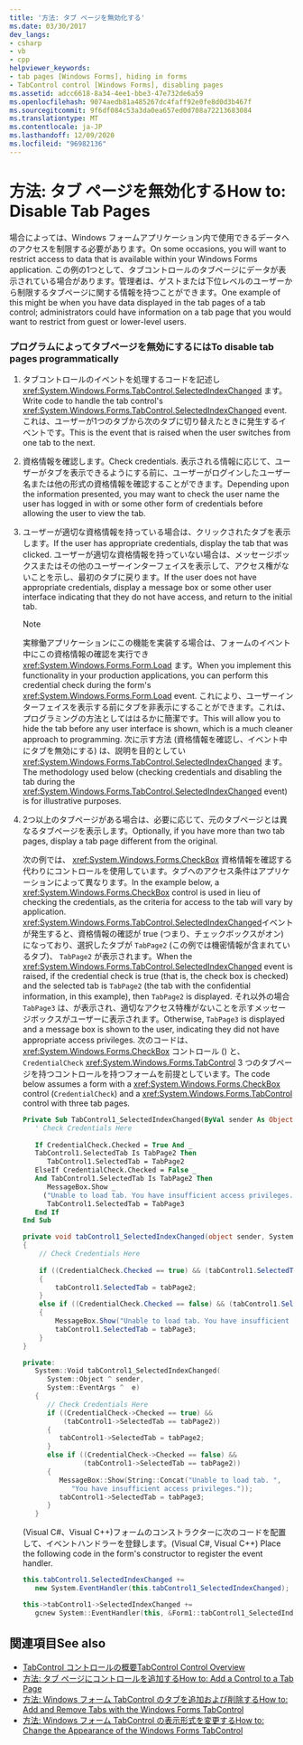 ```yaml
---
title: '方法: タブ ページを無効化する'
ms.date: 03/30/2017
dev_langs:
- csharp
- vb
- cpp
helpviewer_keywords:
- tab pages [Windows Forms], hiding in forms
- TabControl control [Windows Forms], disabling pages
ms.assetid: adcc6618-8a34-4ee1-bbe3-47e732de6a59
ms.openlocfilehash: 9074aedb81a485267dc4faff92e0fe8d0d3b467f
ms.sourcegitcommit: 9f6df084c53a3da0ea657ed0d708a72213683084
ms.translationtype: MT
ms.contentlocale: ja-JP
ms.lasthandoff: 12/09/2020
ms.locfileid: "96982136"
---
```

# <a name="how-to-disable-tab-pages"></a><span data-ttu-id="1a9cf-102">方法: タブ ページを無効化する</span><span class="sxs-lookup"><span data-stu-id="1a9cf-102">How to: Disable Tab Pages</span></span>
<span data-ttu-id="1a9cf-103">場合によっては、Windows フォームアプリケーション内で使用できるデータへのアクセスを制限する必要があります。</span><span class="sxs-lookup"><span data-stu-id="1a9cf-103">On some occasions, you will want to restrict access to data that is available within your Windows Forms application.</span></span> <span data-ttu-id="1a9cf-104">この例の1つとして、タブコントロールのタブページにデータが表示されている場合があります。管理者は、ゲストまたは下位レベルのユーザーから制限するタブページに関する情報を持つことができます。</span><span class="sxs-lookup"><span data-stu-id="1a9cf-104">One example of this might be when you have data displayed in the tab pages of a tab control; administrators could have information on a tab page that you would want to restrict from guest or lower-level users.</span></span>  
  
### <a name="to-disable-tab-pages-programmatically"></a><span data-ttu-id="1a9cf-105">プログラムによってタブページを無効にするには</span><span class="sxs-lookup"><span data-stu-id="1a9cf-105">To disable tab pages programmatically</span></span>  
  
1. <span data-ttu-id="1a9cf-106">タブコントロールのイベントを処理するコードを記述し <xref:System.Windows.Forms.TabControl.SelectedIndexChanged> ます。</span><span class="sxs-lookup"><span data-stu-id="1a9cf-106">Write code to handle the tab control's <xref:System.Windows.Forms.TabControl.SelectedIndexChanged> event.</span></span> <span data-ttu-id="1a9cf-107">これは、ユーザーが1つのタブから次のタブに切り替えたときに発生するイベントです。</span><span class="sxs-lookup"><span data-stu-id="1a9cf-107">This is the event that is raised when the user switches from one tab to the next.</span></span>  
  
2. <span data-ttu-id="1a9cf-108">資格情報を確認します。</span><span class="sxs-lookup"><span data-stu-id="1a9cf-108">Check credentials.</span></span> <span data-ttu-id="1a9cf-109">表示される情報に応じて、ユーザーがタブを表示できるようにする前に、ユーザーがログインしたユーザー名または他の形式の資格情報を確認することができます。</span><span class="sxs-lookup"><span data-stu-id="1a9cf-109">Depending upon the information presented, you may want to check the user name the user has logged in with or some other form of credentials before allowing the user to view the tab.</span></span>  
  
3. <span data-ttu-id="1a9cf-110">ユーザーが適切な資格情報を持っている場合は、クリックされたタブを表示します。</span><span class="sxs-lookup"><span data-stu-id="1a9cf-110">If the user has appropriate credentials, display the tab that was clicked.</span></span> <span data-ttu-id="1a9cf-111">ユーザーが適切な資格情報を持っていない場合は、メッセージボックスまたはその他のユーザーインターフェイスを表示して、アクセス権がないことを示し、最初のタブに戻ります。</span><span class="sxs-lookup"><span data-stu-id="1a9cf-111">If the user does not have appropriate credentials, display a message box or some other user interface indicating that they do not have access, and return to the initial tab.</span></span>  
  
    > [!NOTE]
    > <span data-ttu-id="1a9cf-112">実稼働アプリケーションにこの機能を実装する場合は、フォームのイベント中にこの資格情報の確認を実行でき <xref:System.Windows.Forms.Form.Load> ます。</span><span class="sxs-lookup"><span data-stu-id="1a9cf-112">When you implement this functionality in your production applications, you can perform this credential check during the form's <xref:System.Windows.Forms.Form.Load> event.</span></span> <span data-ttu-id="1a9cf-113">これにより、ユーザーインターフェイスを表示する前にタブを非表示にすることができます。これは、プログラミングの方法としてははるかに簡潔です。</span><span class="sxs-lookup"><span data-stu-id="1a9cf-113">This will allow you to hide the tab before any user interface is shown, which is a much cleaner approach to programming.</span></span> <span data-ttu-id="1a9cf-114">次に示す方法 (資格情報を確認し、イベント中にタブを無効にする) は、説明を目的としてい <xref:System.Windows.Forms.TabControl.SelectedIndexChanged> ます。</span><span class="sxs-lookup"><span data-stu-id="1a9cf-114">The methodology used below (checking credentials and disabling the tab during the <xref:System.Windows.Forms.TabControl.SelectedIndexChanged> event) is for illustrative purposes.</span></span>  
  
4. <span data-ttu-id="1a9cf-115">2つ以上のタブページがある場合は、必要に応じて、元のタブページとは異なるタブページを表示します。</span><span class="sxs-lookup"><span data-stu-id="1a9cf-115">Optionally, if you have more than two tab pages, display a tab page different from the original.</span></span>  
  
     <span data-ttu-id="1a9cf-116">次の例では、 <xref:System.Windows.Forms.CheckBox> 資格情報を確認する代わりにコントロールを使用しています。タブへのアクセス条件はアプリケーションによって異なります。</span><span class="sxs-lookup"><span data-stu-id="1a9cf-116">In the example below, a <xref:System.Windows.Forms.CheckBox> control is used in lieu of checking the credentials, as the criteria for access to the tab will vary by application.</span></span> <span data-ttu-id="1a9cf-117"><xref:System.Windows.Forms.TabControl.SelectedIndexChanged>イベントが発生すると、資格情報の確認が true (つまり、チェックボックスがオン) になっており、選択したタブが `TabPage2` (この例では機密情報が含まれているタブ)、 `TabPage2` が表示されます。</span><span class="sxs-lookup"><span data-stu-id="1a9cf-117">When the <xref:System.Windows.Forms.TabControl.SelectedIndexChanged> event is raised, if the credential check is true (that is, the check box is checked) and the selected tab is `TabPage2` (the tab with the confidential information, in this example), then `TabPage2` is displayed.</span></span> <span data-ttu-id="1a9cf-118">それ以外の場合 `TabPage3` は、が表示され、適切なアクセス特権がないことを示すメッセージボックスがユーザーに表示されます。</span><span class="sxs-lookup"><span data-stu-id="1a9cf-118">Otherwise, `TabPage3` is displayed and a message box is shown to the user, indicating they did not have appropriate access privileges.</span></span> <span data-ttu-id="1a9cf-119">次のコードは、 <xref:System.Windows.Forms.CheckBox> コントロール () と、 `CredentialCheck` <xref:System.Windows.Forms.TabControl> 3 つのタブページを持つコントロールを持つフォームを前提としています。</span><span class="sxs-lookup"><span data-stu-id="1a9cf-119">The code below assumes a form with a <xref:System.Windows.Forms.CheckBox> control (`CredentialCheck`) and a <xref:System.Windows.Forms.TabControl> control with three tab pages.</span></span>  
  
    ```vb  
    Private Sub TabControl1_SelectedIndexChanged(ByVal sender As Object, ByVal e As System.EventArgs) Handles TabControl1.SelectedIndexChanged  
       ' Check Credentials Here  
  
       If CredentialCheck.Checked = True And _
       TabControl1.SelectedTab Is TabPage2 Then  
          TabControl1.SelectedTab = TabPage2  
       ElseIf CredentialCheck.Checked = False _
       And TabControl1.SelectedTab Is TabPage2 Then  
          MessageBox.Show _
         ("Unable to load tab. You have insufficient access privileges.")  
          TabControl1.SelectedTab = TabPage3  
       End If  
    End Sub  
    ```  
  
    ```csharp  
    private void tabControl1_SelectedIndexChanged(object sender, System.EventArgs e)  
    {  
        // Check Credentials Here  
  
        if ((CredentialCheck.Checked == true) && (tabControl1.SelectedTab == tabPage2))
        {  
            tabControl1.SelectedTab = tabPage2;  
        }  
        else if ((CredentialCheck.Checked == false) && (tabControl1.SelectedTab == tabPage2))  
        {  
            MessageBox.Show("Unable to load tab. You have insufficient access privileges.");  
            tabControl1.SelectedTab = tabPage3;  
        }  
    }  
    ```  
  
    ```cpp  
    private:  
       System::Void tabControl1_SelectedIndexChanged(  
          System::Object ^ sender,  
          System::EventArgs ^  e)  
       {  
          // Check Credentials Here  
          if ((CredentialCheck->Checked == true) &&  
              (tabControl1->SelectedTab == tabPage2))  
          {  
             tabControl1->SelectedTab = tabPage2;  
          }  
          else if ((CredentialCheck->Checked == false) &&  
                   (tabControl1->SelectedTab == tabPage2))  
          {  
             MessageBox::Show(String::Concat("Unable to load tab. ",  
                "You have insufficient access privileges."));  
             tabControl1->SelectedTab = tabPage3;  
          }  
       }  
    ```  
  
     <span data-ttu-id="1a9cf-120">(Visual C#、Visual C++)フォームのコンストラクターに次のコードを配置して、イベントハンドラーを登録します。</span><span class="sxs-lookup"><span data-stu-id="1a9cf-120">(Visual C#, Visual C++) Place the following code in the form's constructor to register the event handler.</span></span>  
  
    ```csharp  
    this.tabControl1.SelectedIndexChanged +=
       new System.EventHandler(this.tabControl1_SelectedIndexChanged);  
    ```  
  
    ```cpp  
    this->tabControl1->SelectedIndexChanged +=  
       gcnew System::EventHandler(this, &Form1::tabControl1_SelectedIndexChanged);  
    ```  
  
## <a name="see-also"></a><span data-ttu-id="1a9cf-121">関連項目</span><span class="sxs-lookup"><span data-stu-id="1a9cf-121">See also</span></span>

- [<span data-ttu-id="1a9cf-122">TabControl コントロールの概要</span><span class="sxs-lookup"><span data-stu-id="1a9cf-122">TabControl Control Overview</span></span>](tabcontrol-control-overview-windows-forms.md)
- [<span data-ttu-id="1a9cf-123">方法: タブ ページにコントロールを追加する</span><span class="sxs-lookup"><span data-stu-id="1a9cf-123">How to: Add a Control to a Tab Page</span></span>](how-to-add-a-control-to-a-tab-page.md)
- [<span data-ttu-id="1a9cf-124">方法: Windows フォーム TabControl のタブを追加および削除する</span><span class="sxs-lookup"><span data-stu-id="1a9cf-124">How to: Add and Remove Tabs with the Windows Forms TabControl</span></span>](how-to-add-and-remove-tabs-with-the-windows-forms-tabcontrol.md)
- [<span data-ttu-id="1a9cf-125">方法: Windows フォーム TabControl の表示形式を変更する</span><span class="sxs-lookup"><span data-stu-id="1a9cf-125">How to: Change the Appearance of the Windows Forms TabControl</span></span>](how-to-change-the-appearance-of-the-windows-forms-tabcontrol.md)
